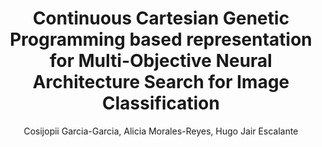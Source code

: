 ---
paperId: 43
author: Cosijopii Garcia-Garcia, Alicia Morales-Reyes, Hugo Jair Escalante
publicationauthor: Sánchez, K. et al.
title: Continuous Cartesian Genetic Programming based representation for Multi-Objective Neural Architecture Search for Image Classification
pdf: Cosijopii_Garcia.pdf
poster: Cosijopii_Garcia.png
alt: --
type: Poster
topic: Representation Learning
subtopic: Optimization Methods
link: https://research.latinxinai.org/papers/cvpr/2023/pdf/Cosijopii_Garcia.pdf
conference: cvpr
year: 2023
tags: cvpr-2023-ea-pp
location: Vancouver, Canada
---